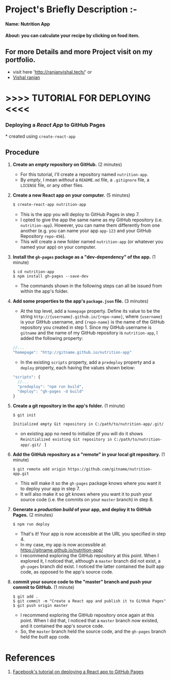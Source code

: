# Project's Briefly Description :-
#### Name:  Nutrition App 
#### About: you can calculate your recipe by clicking on food item.
## For more Details and more Project visit on my portfolio. 
* visit here 'http://ranjanvishal.tech/' or 
* [Vishal ranjan](http://ranjanvishal.tech)

# >>>> TUTORIAL FOR DEPLOYING <<<<
### Deploying a *React App* to GitHub Pages

\* created using `create-react-app`


## Procedure 

1. **Create an *empty* repository on GitHub.** (2 minutes)

    * For this tutorial, I'll create a repository named `nutrition-app`.
    * By *empty*, I mean *without* a `README.md` file, a `.gitignore` file, a `LICENSE` file, or any other files.

2. **Create a new React app on your computer.** (5 minutes)

    ```sh
    $ create-react-app nutrition-app

    ```
    
    * This is the app you will deploy to GitHub Pages in step 7.
    * I opted to give the app the same name as my GitHub repository (i.e. `nutrition-app`). However, you can name them differently from one another (e.g. you can name your app `app-123` and your GitHub Repository `repo-456`).
    * This will create a new folder named `nutrition-app` (or whatever you named your app) on your computer.

3. **Install the `gh-pages` package as a "dev-dependency" of the app.** (1 minute)

    ```
    $ cd nutrition-app
    $ npm install gh-pages --save-dev

    ```
    
    * The commands shown in the following steps can all be issued from within the app's folder.

4. **Add some properties to the app's `package.json` file.** (3 minutes)

    * At the top level, add a `homepage` property. Define its value to be the string `http://{username}.github.io/{repo-name}`, where `{username}` is your GitHub username, and `{repo-name}` is the name of the GitHub repository you created in step 1. Since my GitHub username is `gitname` and the name of my GitHub repository is `nutrition-app`, I added the following property:
    
    ```js
    //...
    "homepage": "http://gitname.github.io/nutrition-app"

    ```
    
    * In the existing `scripts` property, add a `predeploy` property and a `deploy` property, each having the values shown below:

    ```js
    "scripts": {
      //...
      "predeploy": "npm run build",
      "deploy": "gh-pages -d build"
    }
    ```
    
    
5. **Create a git repository in the app's folder.** (1 minute)

    ```
    $ git init

    Initialized empty Git repository in C:/path/to/nutrition-app/.git/

    ```
    * on existing app no need to initialize (if you will do it shows
     `Reinitialized existing Git repository in C:/path/to/nutrition-app/.git/ `
     )

6. **Add the GitHub repository as a "remote" in your local git repository.** (1 minute)

    ```
    $ git remote add origin https://github.com/gitname/nutrition-app.git

    ```
    
    * This will make it so the `gh-pages` package knows where you want it to deploy your app in step 7.
    * It will also make it so git knows where you want it to push your source code (i.e. the commits on your `master` branch) in step 8.

7. **Generate a *production build* of your app, and deploy it to GitHub Pages.** (2 minutes)

    ```
    $ npm run deploy
    ```
    
    * That's it! Your app is now accessible at the URL you specified in step 4.
    * In my case, my app is now accessible at: https://gitname.github.io/nutrition-app/
    * I recommend exploring the GitHub repository at this point. When I explored it, I noticed that, although a `master` branch did not exist, a `gh-pages` branch did exist. I noticed the latter contained the *built* app code, as opposed to the app's source code.

8. **commit your source code to the "master" branch and push your commit to GitHub.** (1 minute)

    ```
    $ git add .
    $ git commit -m "Create a React app and publish it to GitHub Pages"
    $ git push origin master

    ```

    * I recommend exploring the GitHub repository once again at this point. When I did that, I noticed that a `master` branch now existed, and it contained the app's source code.
    * So, the `master` branch held the source code, and the `gh-pages` branch held the *built* app code.

# References

1. [Facebook's tutorial on deploying a React app to GitHub Pages](https://facebook.github.io/create-react-app/docs/deployment#github-pages-https-pagesgithubcom)
